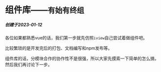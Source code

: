 # 组件库——`有始有终组`
##### 创建于2023-01-12
各位如果都熟悉vue的话，我们第一步就先仿照`iview`自己尝试着做组件吧。

比较繁琐的是开发完后的打包、文档编写和npm发布等。

组件库的话，分模块合作的协作性不是很强，所以大家先摸索一下简单的怎么搞，然后我们再讨论下一步。